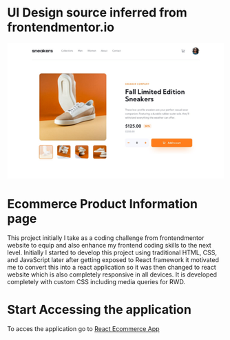 # UI Design source inferred from frontendmentor.io
![Design preview for Ecommerce product page](./design/desktop-design.jpg)

# Ecommerce Product Information page
This project initially I take as a coding challenge from frontendmentor website to equip and also enhance my frontend coding skills to the next level. Initially I started to develop this project using traditional HTML, CSS, and JavaScript later after getting exposed to React framework it motivated me to convert this into a react application so it was then changed to react website which is also completely responsive in all devices. It is developed completely with custom CSS including media queries for RWD. 


# Start Accessing the application
To acces the application go to [React Ecommerce App](https://react-ecommerce-3f499.web.app/)
